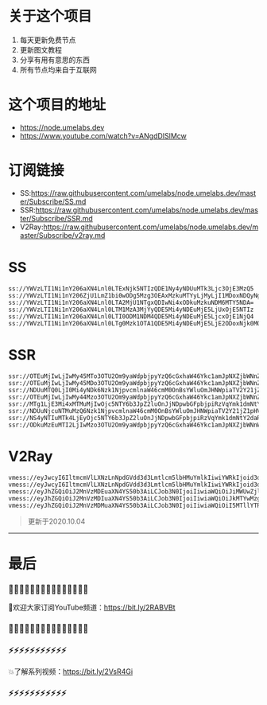 # 关于这个项目
1. 每天更新免费节点
2. 更新图文教程
3. 分享有用有意思的东西
4. 所有节点均来自于互联网

# 这个项目的地址

* https://node.umelabs.dev
* https://www.youtube.com/watch?v=ANgdDISlMcw

# 订阅链接

* SS:https://raw.githubusercontent.com/umelabs/node.umelabs.dev/master/Subscribe/SS.md
* SSR:https://raw.githubusercontent.com/umelabs/node.umelabs.dev/master/Subscribe/SSR.md
* V2Ray:https://raw.githubusercontent.com/umelabs/node.umelabs.dev/master/Subscribe/v2ray.md

# SS

```http
ss://YWVzLTI1Ni1nY206aXN4Lnl0LTExNjk5NTIzQDE1Ny4yNDUuMTk3Ljc3OjE3MzQ5
ss://YWVzLTI1Ni1nY206ZjU1LmZ1bi0wODg5Mzg3OEAxMzkuMTYyLjMyLjI1MDoxNDQyNg==
ss://YWVzLTI1Ni1nY206aXN4Lnl0LTA2MjU1NTgxQDIwNi4xODkuMzkuNDM6MTY5NDA=
ss://YWVzLTI1Ni1nY206aXN4Lnl0LTM1MzA3MjYyQDE5Mi4yNDEuMjE5LjUxOjE5NTIz
ss://YWVzLTI1Ni1nY206aXN4Lnl0LTI0ODM1NDM4QDE5Mi4yNDEuMjE5LjcxOjE1NjQ4
ss://YWVzLTI1Ni1nY206aXN4Lnl0LTg0Mzk1OTA1QDE5Mi4yNDEuMjE5LjE2ODoxNjk0MQ==
```

# SSR

```http
ssr://OTEuMjIwLjIwMy45MTo3OTU2Om9yaWdpbjpyYzQ6cGxhaW46Ykc1amJpNXZjbWNnZDJRMi8_b2Jmc3BhcmFtPSZyZW1hcmtzPTVyU2I1cDJKNTUtMlNRJmdyb3VwPVRHNWpiaTV2Y21j
ssr://OTEuMjIwLjIwMy45MDo3OTU2Om9yaWdpbjpyYzQ6cGxhaW46Ykc1amJpNXZjbWNnZDJRMi8_b2Jmc3BhcmFtPSZyZW1hcmtzPTVyU2I1cDJKNTUtMlNnJmdyb3VwPVRHNWpiaTV2Y21j
ssr://NDUuMTQ0LjI0Mi4yNDk6Nzk1NjpvcmlnaW46cmM0OnBsYWluOmJHNWpiaTV2Y21jZ2QyUTIvP29iZnNwYXJhbT0mcmVtYXJrcz01clNiNXAySjU1LTJTdyZncm91cD1URzVqYmk1dmNtYw
ssr://OTEuMjIwLjIwMy44Mzo3OTU2Om9yaWdpbjpyYzQ6cGxhaW46Ykc1amJpNXZjbWNnZDJRMi8_b2Jmc3BhcmFtPSZyZW1hcmtzPTVyU2I1cDJKNTUtMlRBJmdyb3VwPVRHNWpiaTV2Y21j
ssr://MTg1LjE3Mi4xMTMuMjIwOjc5NTY6b3JpZ2luOnJjNDpwbGFpbjpiRzVqYmk1dmNtY2daR1V4Lz9vYmZzcGFyYW09JnJlbWFya3M9NUxpYzVMcXNRdyZncm91cD1URzVqYmk1dmNtYw
ssr://NDUuNjcuNTMuMzQ6Nzk1NjpvcmlnaW46cmM0OnBsYWluOmJHNWpiaTV2Y21jZ1pHVXgvP29iZnNwYXJhbT0mcmVtYXJrcz01TGljNUxxc1JBJmdyb3VwPVRHNWpiaTV2Y21j
ssr://NS4yNTIuMTk4LjEyOjc5NTY6b3JpZ2luOnJjNDpwbGFpbjpiRzVqYmk1dmNtY2daR1V4Lz9vYmZzcGFyYW09JnJlbWFya3M9NUxpYzVMcXNSUSZncm91cD1URzVqYmk1dmNtYw
ssr://ODkuMzEuMTI2LjIwMzo3OTU2Om9yaWdpbjpyYzQ6cGxhaW46Ykc1amJpNXZjbWNnWkdVeC8_b2Jmc3BhcmFtPSZyZW1hcmtzPTVMaWM1THFzUmcmZ3JvdXA9VEc1amJpNXZjbWM
```

# V2Ray

```http
vmess://eyJwcyI6IltmcmVlLXNzLnNpdGVdd3d3Lmtlcm5lbHMuYmlkIiwiYWRkIjoid3d3Lmtlcm5lbHMuYmlkIiwicG9ydCI6IjQ0MyIsImlkIjoiY2NhNWQ1YjItOTk4MS04YmI4LWI2YTktOWU5N2M1MDg5MjAzIiwiYWlkIjoiMCIsIm5ldCI6IndzIiwidHlwZSI6Im5vbmUiLCJob3N0IjoiL3dzIiwidGxzIjoidGxzIn0=
vmess://eyJwcyI6IltmcmVlLXNzLnNpdGVdd3d3Lmtlcm5lbHMuYmlkIiwiYWRkIjoid3d3Lmtlcm5lbHMuYmlkIiwicG9ydCI6IjgwIiwiaWQiOiJkODAyNmU2My0wMDBjLTE3MWItOWMyZi1jOWVmMmQ4ZDQzNzYiLCJhaWQiOiIwIiwibmV0Ijoid3MiLCJ0eXBlIjoibm9uZSIsImhvc3QiOiIvd3MiLCJ0bHMiOiJub25lIn0=
vmess://eyJhZGQiOiJ2MnVzMDEuaXN4YS50b3AiLCJob3N0IjoiIiwiaWQiOiJiMWUwZjljMi04N2ZjLTQwNGYtYmZhZC02M2YyZDgwZDQxMWIiLCJuZXQiOiJ3cyIsInBhdGgiOiJcL3JheSIsInBvcnQiOiI0NDMiLCJwcyI6ImlzeC55dC0wMSIsInRscyI6InRscyIsInYiOjIsImFpZCI6MCwidHlwZSI6Im5vbmUifQo=
vmess://eyJhZGQiOiJ2MnVzMDIuaXN4YS50b3AiLCJob3N0IjoiIiwiaWQiOiJkMTYwMzg2MS1hMDg1LTQxYzktODgwZi1jYTQyYTM1MjI0NjEiLCJuZXQiOiJ3cyIsInBhdGgiOiJcL3JheSIsInBvcnQiOiI0NDMiLCJwcyI6ImlzeC55dC0wMiIsInRscyI6InRscyIsInYiOjIsImFpZCI6MCwidHlwZSI6Im5vbmUifQo=
vmess://eyJhZGQiOiJ2MnVzMDMuaXN4YS50b3AiLCJob3N0IjoiIiwiaWQiOiI5MTllYTRlMC00ZGFmLTQ1NjctYTY1Yi0zZjZiZGNlYjk3N2QiLCJuZXQiOiJ3cyIsInBhdGgiOiJcL3JheSIsInBvcnQiOiI0NDMiLCJwcyI6ImlzeC55dC0wMyIsInRscyI6InRscyIsInYiOjIsImFpZCI6MCwidHlwZSI6Im5vbmUifQo=
```



> 更新于2020.10.04

---

# 最后
### 🌸🌸🌸🌸🌸🌸🌸🌸🌸🌸🌸🌸🌸🌸🌸

👏欢迎大家订阅YouTube频道：https://bit.ly/2RABVBt

### 🌸🌸🌸🌸🌸🌸🌸🌸🌸🌸🌸🌸🌸🌸🌸



### ⚡️⚡️⚡️⚡️⚡️⚡️⚡️⚡️⚡️⚡️⚡️

💥了解系列视频：https://bit.ly/2VsR4Gi

### ⚡️⚡️⚡️⚡️⚡️⚡️⚡️⚡️⚡️⚡️⚡️